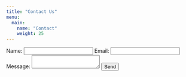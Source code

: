 ```yaml
---
title: "Contact Us"
menu:
  main:
    name: "Contact"
    weight: 25
---
```


<form id="contact-form" action="https://formspree.io/f/xyyqlpde" method="POST">
	<label for="name">Name:</label>
	<input type="text" name="name" />
	<label for="_replyto">Email:</label>
	<input type="email" name="_replyto" />
	<label for="message">Message:</label>
	<textarea name="message"></textarea>
	<input type="submit" value="Send" />
    <p id="contact-form-status"></p>
</form>

<script type="text/JavaScript">
    var form = document.getElementById( "contact-form" );

    async function handleSubmit( event ){

    	event.preventDefault();
    	var status = document.getElementById( "contact-form-status" );
        var data = new FormData( event.target );
        fetch( event.target.action, {
            method: form.method,
            body: data,
            headers: {
                'Accept': 'application/json'
            }
        }).then(response => {
            if (response.ok) {
                status.innerHTML = "Thanks for your submission!";
                form.reset()
            } else {
                response.json().then(data => {
                    if (Object.hasOwn(data, 'errors')) {
                        status.innerHTML = data["errors"].map(error => error["message"]).join(", ")
                    } else {
                        status.innerHTML = "Oops! There was a problem submitting your form"
                    }
                })
            }
        }).catch(error => {
            status.innerHTML = "Oops! There was a problem submitting your form"
        });
    }
    form.addEventListener("submit", handleSubmit)
</script>
